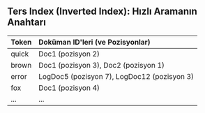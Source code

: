 ## Ters Index (Inverted Index): Hızlı Aramanın Anahtarı

| Token   | Doküman ID'leri (ve Pozisyonlar) |
| :------ | :-------------------------------- |
| quick   | Doc1 (pozisyon 2)                 |
| brown   | Doc1 (pozisyon 3), Doc2 (pozisyon 1) |
| error   | LogDoc5 (pozisyon 7), LogDoc12 (pozisyon 3) |
| fox     | Doc1 (pozisyon 4)                 |
| ...     | ...                               |
